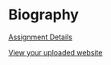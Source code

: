 # Biography

[Assignment Details](/homework/biography)

[View your uploaded website](https://mpaulweeks.github.io/cfc2017/students/kevin/biography/)
